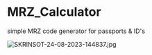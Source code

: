 # MRZ_Calculator
simple MRZ code generator for passports &amp; ID's

<img src="https://ltdfoto.ru/images/2023/08/24/SKRINSOT-24-08-2023-144837.jpg" alt="SKRINSOT-24-08-2023-144837.jpg" border="0" />
